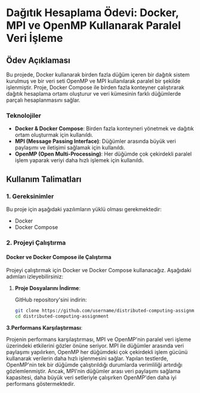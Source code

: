 # Dağıtık Hesaplama Ödevi: Docker, MPI ve OpenMP Kullanarak Paralel Veri İşleme

## Ödev Açıklaması
Bu projede, Docker kullanarak birden fazla düğüm içeren bir dağıtık sistem kurulmuş ve bir veri seti OpenMP ve MPI kullanılarak paralel bir şekilde işlenmiştir. Proje, Docker Compose ile birden fazla konteyner çalıştırarak dağıtık hesaplama ortamı oluşturur ve veri kümesinin farklı düğümlerde parçalı hesaplanmasını sağlar. 

### Teknolojiler
- **Docker & Docker Compose**: Birden fazla konteyneri yönetmek ve dağıtık ortam oluşturmak için kullanıldı.
- **MPI (Message Passing Interface)**: Düğümler arasında büyük veri paylaşımı ve iletişimi sağlamak için kullanıldı.
- **OpenMP (Open Multi-Processing)**: Her düğümde çok çekirdekli paralel işlem yaparak veriyi daha hızlı işlemek için kullanıldı.


## Kullanım Talimatları

### 1. Gereksinimler
Bu proje için aşağıdaki yazılımların yüklü olması gerekmektedir:
- Docker
- Docker Compose

### 2. Projeyi Çalıştırma

#### Docker ve Docker Compose ile Çalıştırma

Projeyi çalıştırmak için Docker ve Docker Compose kullanacağız. Aşağıdaki adımları izleyebilirsiniz:

1. **Proje Dosyalarını İndirme**:
   
   GitHub repository'sini indirin:
   ```bash
   git clone https://github.com/username/distributed-computing-assignment.git
   cd distributed-computing-assignment

**3.Performans Karşılaştırması**:


Projenin performans karşılaştırması, MPI ve OpenMP'nin paralel veri işleme üzerindeki etkilerini gözler önüne seriyor. MPI ile düğümler arasında veri paylaşımı yapılırken, OpenMP her düğümdeki çok çekirdekli işlem gücünü kullanarak verilerin daha hızlı işlenmesini sağlar. Yapılan testlerde, OpenMP'nin tek bir düğümde çalıştırıldığı durumlarda verimliliği artırdığı gözlemlenmiştir. Ancak, MPI'nin düğümler arası veri paylaşımı sağlama kapasitesi, daha büyük veri setleriyle çalışırken OpenMP'den daha iyi performans göstermektedir.

